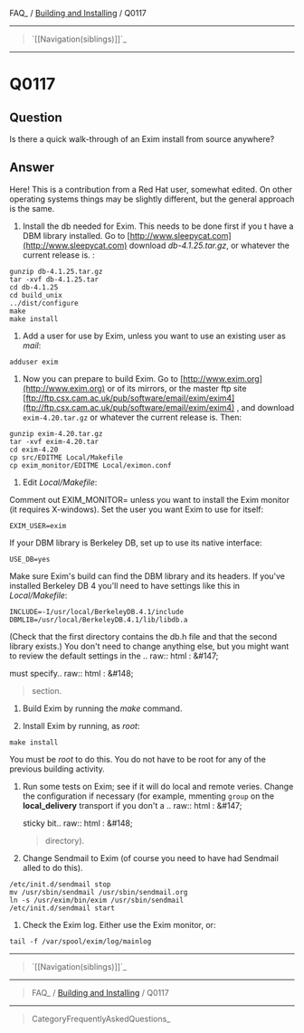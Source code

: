 FAQ\_ / [Building and Installing](FAQ/Building_and_Installing) / Q0117

* * * * *

> \`[[Navigation(siblings)]]\`\_

* * * * *

Q0117
=====

Question
--------

Is there a quick walk-through of an Exim install from source anywhere?

Answer
------

Here! This is a contribution from a Red Hat user, somewhat edited. On
other operating systems things may be slightly different, but the
general approach is the same.

1.  Install the db needed for Exim. This needs to be done first if you t
    have a DBM library installed. Go to
    [http://www.sleepycat.com](http://www.sleepycat.com) download
    *db-4.1.25.tar.gz*, or whatever the current release is. :

<!-- -->

    gunzip db-4.1.25.tar.gz
    tar -xvf db-4.1.25.tar
    cd db-4.1.25
    cd build_unix
    ../dist/configure
    make
    make install

1.  Add a user for use by Exim, unless you want to use an existing user
    as *mail*:

<!-- -->

    adduser exim

1.  Now you can prepare to build Exim. Go to
    [http://www.exim.org](http://www.exim.org) or of its mirrors, or the
    master ftp site
    [ftp://ftp.csx.cam.ac.uk/pub/software/email/exim/exim4](ftp://ftp.csx.cam.ac.uk/pub/software/email/exim/exim4)
    , and download `exim-4.20.tar.gz` or whatever the current release
    is. Then:

<!-- -->

    gunzip exim-4.20.tar.gz
    tar -xvf exim-4.20.tar
    cd exim-4.20
    cp src/EDITME Local/Makefile
    cp exim_monitor/EDITME Local/eximon.conf

1.  Edit *Local/Makefile*:

Comment out EXIM\_MONITOR= unless you want to install the Exim monitor
(it requires X-windows). Set the user you want Exim to use for itself:

    EXIM_USER=exim

If your DBM library is Berkeley DB, set up to use its native interface:

    USE_DB=yes

Make sure Exim's build can find the DBM library and its headers. If
you've installed Berkeley DB 4 you'll need to have settings like this in
*Local/Makefile*:

    INCLUDE=-I/usr/local/BerkeleyDB.4.1/include
    DBMLIB=/usr/local/BerkeleyDB.4.1/lib/libdb.a

(Check that the first directory contains the db.h file and that the second library exists.) You don't need to change anything else, but you might want to review the default settings in the .. raw:: html
:   &\#147;

must specify.. raw:: html
:   &\#148;

> section.

1.  Build Exim by running the *make* command.

2.  Install Exim by running, as *root*:

<!-- -->

    make install

You must be *root* to do this. You do not have to be root for any of the
previous building activity.

1.  Run some tests on Exim; see if it will do local and remote veries. Change the configuration if necessary (for example, mmenting `group` on the **local\_delivery** transport if you don't a .. raw:: html
    :   &\#147;

    sticky bit.. raw:: html
    :   &\#148;

    > directory).

2.  Change Sendmail to Exim (of course you need to have had Sendmail
    alled to do this).

<!-- -->

    /etc/init.d/sendmail stop
    mv /usr/sbin/sendmail /usr/sbin/sendmail.org
    ln -s /usr/exim/bin/exim /usr/sbin/sendmail
    /etc/init.d/sendmail start

1.  Check the Exim log. Either use the Exim monitor, or:

<!-- -->

    tail -f /var/spool/exim/log/mainlog

* * * * *

> \`[[Navigation(siblings)]]\`\_

* * * * *

> FAQ\_ / [Building and Installing](FAQ/Building_and_Installing) / Q0117

* * * * *

> CategoryFrequentlyAskedQuestions\_
